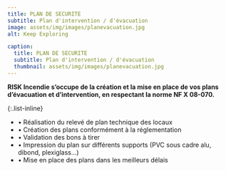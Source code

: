 ```yaml
---
title: PLAN DE SECURITE
subtitle: Plan d'intervention / d'évacuation
image: assets/img/images/planevacuation.jpg
alt: Keep Exploring

caption:
  title: PLAN DE SECURITE
  subtitle: Plan d'intervention / d'évacuation
  thumbnail: assets/img/images/planevacuation.jpg
---
```


<strong> RISK Incendie s’occupe de la création et la mise en place de vos plans d’évacuation et d’intervention, en respectant la norme NF X 08-070. </strong>

{:.list-inline}
- • Réalisation du relevé de plan technique des locaux
- • Création des plans conformément à la réglementation
- • Validation des bons à tirer
- • Impression du plan sur différents supports (PVC sous cadre alu, dibond, plexiglass...)
- • Mise en place des plans dans les meilleurs délais




